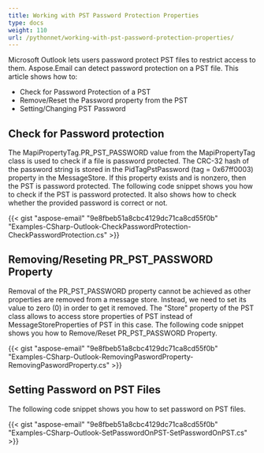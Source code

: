 ```yaml
---
title: Working with PST Password Protection Properties
type: docs
weight: 110
url: /pythonnet/working-with-pst-password-protection-properties/
---
```



Microsoft Outlook lets users password protect PST files to restrict access to them. Aspose.Email can detect password protection on a PST file. This article shows how to:

- Check for Password Protection of a PST
- Remove/Reset the Password property from the PST
- Setting/Changing PST Password
## **Check for Password protection**
The MapiPropertyTag.PR_PST_PASSWORD value from the MapiPropertyTag class is used to check if a file is password protected. The CRC-32 hash of the password string is stored in the PidTagPstPassword (tag = 0x67ff0003) property in the MessageStore. If this property exists and is nonzero, then the PST is password protected. The following code snippet shows you how to check if the PST is password protected. It also shows how to check whether the provided password is correct or not.



{{< gist "aspose-email" "9e8fbeb51a8cbc4129dc71ca8cd55f0b" "Examples-CSharp-Outlook-CheckPasswordProtection-CheckPasswordProtection.cs" >}}
## **Removing/Reseting PR_PST_PASSWORD Property**
Removal of the PR_PST_PASSWORD property cannot be achieved as other properties are removed from a message store. Instead, we need to set its value to zero (0) in order to get it removed. The "Store" property of the PST class allows to access store properties of PST instead of MessageStoreProperties of PST in this case. The following code snippet shows you how to Remove/Reset PR_PST_PASSWORD Property.



{{< gist "aspose-email" "9e8fbeb51a8cbc4129dc71ca8cd55f0b" "Examples-CSharp-Outlook-RemovingPaswordProperty-RemovingPaswordProperty.cs" >}}
## **Setting Password on PST Files**
The following code snippet shows you how to set password on PST files.



{{< gist "aspose-email" "9e8fbeb51a8cbc4129dc71ca8cd55f0b" "Examples-CSharp-Outlook-SetPasswordOnPST-SetPasswordOnPST.cs" >}}
